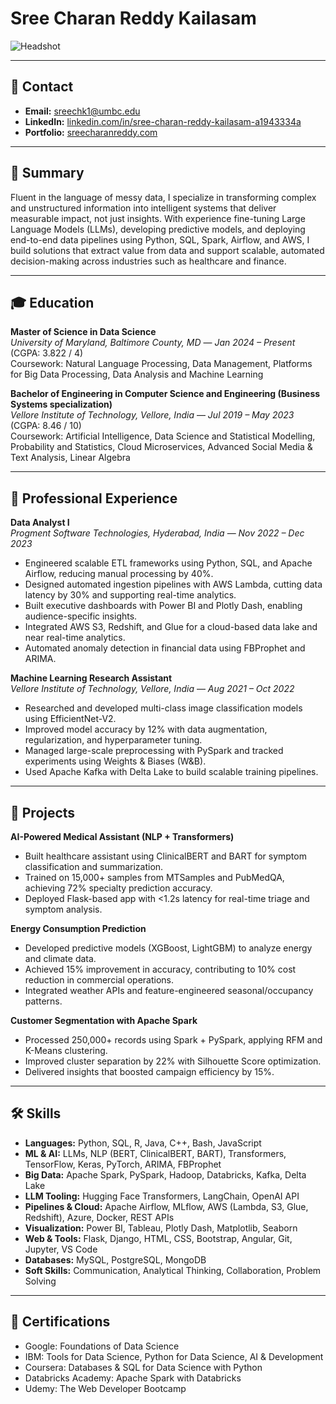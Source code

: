 # Sree Charan Reddy Kailasam

![Headshot](./assets/images/headshot.jpg)

---

## 📌 Contact
- **Email:** [sreechk1@umbc.edu](mailto:sreechk1@umbc.edu)  
- **LinkedIn:** [linkedin.com/in/sree-charan-reddy-kailasam-a1943334a](https://www.linkedin.com/in/sree-charan-reddy-kailasam-a1943334a)  
- **Portfolio:** [sreecharanreddy.com](http://sreecharanreddy.com)  

---

## 🎯 Summary
Fluent in the language of messy data, I specialize in transforming complex and unstructured information into intelligent systems that deliver measurable impact, not just insights. With experience fine-tuning Large Language Models (LLMs), developing predictive models, and deploying end-to-end data pipelines using Python, SQL, Spark, Airflow, and AWS, I build solutions that extract value from data and support scalable, automated decision-making across industries such as healthcare and finance.

---

## 🎓 Education
**Master of Science in Data Science**  
*University of Maryland, Baltimore County, MD* — *Jan 2024 – Present*  
(CGPA: 3.822 / 4)  
Coursework: Natural Language Processing, Data Management, Platforms for Big Data Processing, Data Analysis and Machine Learning  

**Bachelor of Engineering in Computer Science and Engineering (Business Systems specialization)**  
*Vellore Institute of Technology, Vellore, India* — *Jul 2019 – May 2023*  
(CGPA: 8.46 / 10)  
Coursework: Artificial Intelligence, Data Science and Statistical Modelling, Probability and Statistics, Cloud Microservices, Advanced Social Media & Text Analysis, Linear Algebra  

---

## 💼 Professional Experience
**Data Analyst I**  
*Progment Software Technologies, Hyderabad, India* — *Nov 2022 – Dec 2023*  
- Engineered scalable ETL frameworks using Python, SQL, and Apache Airflow, reducing manual processing by 40%.  
- Designed automated ingestion pipelines with AWS Lambda, cutting data latency by 30% and supporting real-time analytics.  
- Built executive dashboards with Power BI and Plotly Dash, enabling audience-specific insights.  
- Integrated AWS S3, Redshift, and Glue for a cloud-based data lake and near real-time analytics.  
- Automated anomaly detection in financial data using FBProphet and ARIMA.  

**Machine Learning Research Assistant**  
*Vellore Institute of Technology, Vellore, India* — *Aug 2021 – Oct 2022*  
- Researched and developed multi-class image classification models using EfficientNet-V2.  
- Improved model accuracy by 12% with data augmentation, regularization, and hyperparameter tuning.  
- Managed large-scale preprocessing with PySpark and tracked experiments using Weights & Biases (W&B).  
- Used Apache Kafka with Delta Lake to build scalable training pipelines.  

---

## 📂 Projects
**AI-Powered Medical Assistant (NLP + Transformers)**  
- Built healthcare assistant using ClinicalBERT and BART for symptom classification and summarization.  
- Trained on 15,000+ samples from MTSamples and PubMedQA, achieving 72% specialty prediction accuracy.  
- Deployed Flask-based app with <1.2s latency for real-time triage and symptom analysis.  

**Energy Consumption Prediction**  
- Developed predictive models (XGBoost, LightGBM) to analyze energy and climate data.  
- Achieved 15% improvement in accuracy, contributing to 10% cost reduction in commercial operations.  
- Integrated weather APIs and feature-engineered seasonal/occupancy patterns.  

**Customer Segmentation with Apache Spark**  
- Processed 250,000+ records using Spark + PySpark, applying RFM and K-Means clustering.  
- Improved cluster separation by 22% with Silhouette Score optimization.  
- Delivered insights that boosted campaign efficiency by 15%.  

---

## 🛠 Skills
- **Languages:** Python, SQL, R, Java, C++, Bash, JavaScript  
- **ML & AI:** LLMs, NLP (BERT, ClinicalBERT, BART), Transformers, TensorFlow, Keras, PyTorch, ARIMA, FBProphet  
- **Big Data:** Apache Spark, PySpark, Hadoop, Databricks, Kafka, Delta Lake  
- **LLM Tooling:** Hugging Face Transformers, LangChain, OpenAI API  
- **Pipelines & Cloud:** Apache Airflow, MLflow, AWS (Lambda, S3, Glue, Redshift), Azure, Docker, REST APIs  
- **Visualization:** Power BI, Tableau, Plotly Dash, Matplotlib, Seaborn  
- **Web & Tools:** Flask, Django, HTML, CSS, Bootstrap, Angular, Git, Jupyter, VS Code  
- **Databases:** MySQL, PostgreSQL, MongoDB  
- **Soft Skills:** Communication, Analytical Thinking, Collaboration, Problem Solving  

---

## 📜 Certifications
- Google: Foundations of Data Science  
- IBM: Tools for Data Science, Python for Data Science, AI & Development  
- Coursera: Databases & SQL for Data Science with Python  
- Databricks Academy: Apache Spark with Databricks  
- Udemy: The Web Developer Bootcamp  

